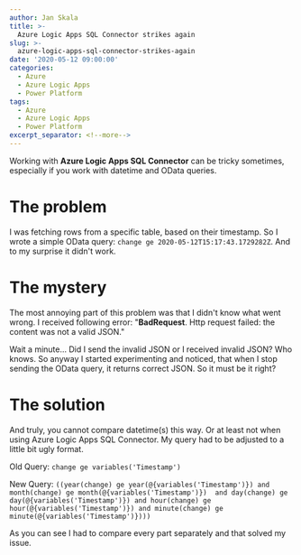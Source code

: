 ```yaml
---
author: Jan Skala
title: >-
  Azure Logic Apps SQL Connector strikes again
slug: >-
  azure-logic-apps-sql-connector-strikes-again
date: '2020-05-12 09:00:00'
categories:
  - Azure
  - Azure Logic Apps
  - Power Platform
tags:
  - Azure
  - Azure Logic Apps
  - Power Platform
excerpt_separator: <!--more-->
---
```

Working with **Azure Logic Apps SQL Connector** can be tricky sometimes, especially if you work with datetime and OData queries. 
<!--more-->
# The problem
I was fetching rows from a specific table, based on their timestamp. So I wrote a simple OData query: `change ge 2020-05-12T15:17:43.1729282Z`. And to my surprise it didn't work.
# The mystery
The most annoying part of this problem was that I didn't know what went wrong. I received following error: "**BadRequest**. Http request failed: the content was not a valid JSON." 

Wait a minute... Did I send the invalid JSON or I received invalid JSON? Who knows. So anyway I started experimenting and noticed, that when I stop sending the OData query, it returns correct JSON. So it must be it right?

# The solution
And truly, you cannot compare datetime(s) this way. Or at least not when using Azure Logic Apps SQL Connector. My query had to be adjusted to a little bit ugly format.



Old Query: `change ge variables('Timestamp')`

New Query: `((year(change) ge year(@{variables('Timestamp')}) and month(change) ge month(@{variables('Timestamp')})  and day(change) ge day(@{variables('Timestamp')}) and hour(change) ge hour(@{variables('Timestamp')}) and minute(change) ge minute(@{variables('Timestamp')})))`

As you can see I had to compare every part separately and that solved my issue.

